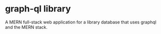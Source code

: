 # graph-ql library

A MERN full-stack web application for a library database that uses graphql and the MERN stack.
